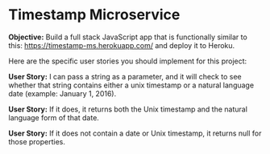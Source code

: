 Timestamp Microservice
=====

__Objective:__ Build a full stack JavaScript app that is functionally similar to this: https://timestamp-ms.herokuapp.com/
and deploy it to Heroku.

Here are the specific user stories you should implement for this project:

__User Story:__ I can pass a string as a parameter, and it will check to see whether that string contains either a unix
timestamp or a natural language date (example: January 1, 2016).

__User Story:__ If it does, it returns both the Unix timestamp and the natural language form of that date.

__User Story:__ If it does not contain a date or Unix timestamp, it returns null for those properties.
